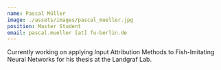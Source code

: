```yaml
---
name: Pascal Müller
image: ./assets/images/pascal_mueller.jpg
position: Master Student
email: pascal.mueller [at] fu-berlin.de
---
```


Currently working on applying Input Attribution Methods to Fish-Imitating Neural Networks for his thesis at the Landgraf Lab. 
